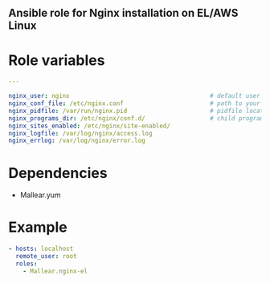 Ansible role for Nginx installation on EL/AWS Linux
---

# Role variables

```yml
---

nginx_user: nginx                                       # default user
nginx_conf_file: /etc/nginx.conf                        # path to your conf file
nginx_pidfile: /var/run/nginx.pid                       # pidfile location
nginx_programs_dir: /etc/nginx/conf.d/                  # child programs location
nginx_sites_enabled: /etc/nginx/site-enabled/
nginx_logfile: /var/log/nginx/access.log
nginx_errlog: /var/log/nginx/error.log
```

# Dependencies

* Mallear.yum

# Example

```yml
- hosts: localhost
  remote_user: root
  roles:
    - Mallear.nginx-el
```